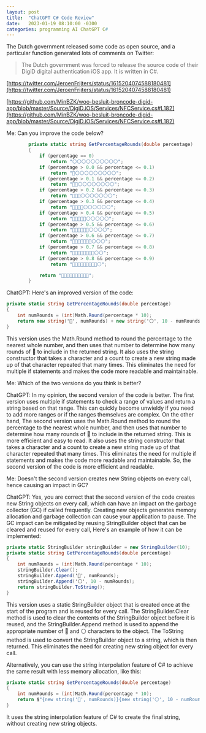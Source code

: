 ```yaml
---
layout: post
title:  "ChatGPT C# Code Review"
date:   2023-01-19 08:10:00 -0300
categories: programming AI ChatGPT C#
---
```


The Dutch government released some code as open source, and a particular
function generated lots of comments on Twitter:

>The Dutch government was forced to release the source code of their DigiD digital authentication iOS app. It is written in C#.

[https://twitter.com/JeroenFrijters/status/1615204074588180481](https://twitter.com/JeroenFrijters/status/1615204074588180481)


[https://github.com/MinBZK/woo-besluit-broncode-digid-app/blob/master/Source/DigiD.iOS/Services/NFCService.cs#L182](https://github.com/MinBZK/woo-besluit-broncode-digid-app/blob/master/Source/DigiD.iOS/Services/NFCService.cs#L182)



Me: Can you improve the code below?

```c#
        private static string GetPercentageRounds(double percentage)
        {
            if (percentage == 0)
                return "⚪⚪⚪⚪⚪⚪⚪⚪⚪⚪";
            if (percentage > 0.0 && percentage <= 0.1)
                return "🔵⚪⚪⚪⚪⚪⚪⚪⚪⚪";
            if (percentage > 0.1 && percentage <= 0.2)
                return "🔵🔵⚪⚪⚪⚪⚪⚪⚪⚪";
            if (percentage > 0.2 && percentage <= 0.3)
                return "🔵🔵🔵⚪⚪⚪⚪⚪⚪⚪";
            if (percentage > 0.3 && percentage <= 0.4)
                return "🔵🔵🔵🔵⚪⚪⚪⚪⚪⚪";
            if (percentage > 0.4 && percentage <= 0.5)
                return "🔵🔵🔵🔵🔵⚪⚪⚪⚪⚪";
            if (percentage > 0.5 && percentage <= 0.6)
                return "🔵🔵🔵🔵🔵🔵⚪⚪⚪⚪";
            if (percentage > 0.6 && percentage <= 0.7)
                return "🔵🔵🔵🔵🔵🔵🔵⚪⚪⚪";
            if (percentage > 0.7 && percentage <= 0.8)
                return "🔵🔵🔵🔵🔵🔵🔵🔵⚪⚪";
            if (percentage > 0.8 && percentage <= 0.9)
                return "🔵🔵🔵🔵🔵🔵🔵🔵🔵⚪";

            return "🔵🔵🔵🔵🔵🔵🔵🔵🔵🔵";
        }
```

ChatGPT: Here's an improved version of the code:

```c#
private static string GetPercentageRounds(double percentage)
{
    int numRounds = (int)Math.Round(percentage * 10);
    return new string('🔵', numRounds) + new string('⚪', 10 - numRounds);
}
```

This version uses the Math.Round method to round the percentage to the nearest whole number, and then uses that number to determine how many rounds of 🔵 to include in the returned string.
It also uses the string constructor that takes a character and a count to create a new string made up of that character repeated that many times. This eliminates the need for multiple if statements and makes the code more readable and maintainable.


Me: Which of the two versions do you think is better?

ChatGPT: In my opinion, the second version of the code is better.
The first version uses multiple if statements to check a range of values and return a string based on that range. This can quickly become unwieldy if you need to add more ranges or if the ranges themselves are complex.
On the other hand, The second version uses the Math.Round method to round the percentage to the nearest whole number, and then uses that number to determine how many rounds of 🔵 to include in the returned string. This is more efficient and easy to read.
It also uses the string constructor that takes a character and a count to create a new string made up of that character repeated that many times. This eliminates the need for multiple if statements and makes the code more readable and maintainable.
So, the second version of the code is more efficient and readable.

Me: Doesn't the second version creates new String objects on every call, hence causing an impact in GC?


ChatGPT: Yes, you are correct that the second version of the code creates new String objects on every call, which can have an impact on the garbage collector (GC) if called frequently. Creating new objects generates memory allocation and garbage collection can cause your application to pause.
The GC impact can be mitigated by reusing StringBuilder object that can be cleared and reused for every call,
Here's an example of how it can be implemented:

```c#
private static StringBuilder stringBuilder = new StringBuilder(10);
private static string GetPercentageRounds(double percentage)
{
    int numRounds = (int)Math.Round(percentage * 10);
    stringBuilder.Clear();
    stringBuilder.Append('🔵', numRounds);
    stringBuilder.Append('⚪', 10 - numRounds);
    return stringBuilder.ToString();
}
```

This version uses a static StringBuilder object that is created once at the start of the program and is reused for every call. The StringBuilder.Clear method is used to clear the contents of the StringBuilder object before it is reused, and the StringBuilder.Append method is used to append the appropriate number of 🔵 and ⚪ characters to the object. The ToString method is used to convert the StringBuilder object to a string, which is then returned. This eliminates the need for creating new string object for every call.

Alternatively, you can use the string interpolation feature of C# to achieve the same result with less memory allocation, like this:

```C#
private static string GetPercentageRounds(double percentage)
{
    int numRounds = (int)Math.Round(percentage * 10);
    return $"{new string('🔵', numRounds)}{new string('⚪', 10 - numRounds)}";
}
```

It uses the string interpolation feature of C# to create the final string, without creating new string objects.


